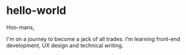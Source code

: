 # hello-world

Hoo-mans,

I'm on a journey to become a jack of all trades. I'm learning front-end development, UX design and technical writing.

